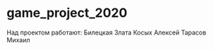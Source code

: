 # game_project_2020

Над проектом работают:
    Билецкая Злата
    Косых Алексей
    Тарасов Михаил
    
